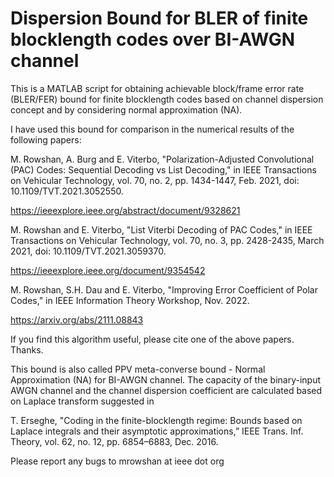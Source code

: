 # Dispersion Bound for BLER of finite blocklength codes over BI-AWGN channel
This is a MATLAB script for obtaining achievable block/frame error rate (BLER/FER) bound for finite blocklength codes based on channel dispersion concept and by considering normal approximation (NA). 

I have used this bound for comparison in the numerical results of the following papers:

M. Rowshan, A. Burg and E. Viterbo, "Polarization-Adjusted Convolutional (PAC) Codes: Sequential Decoding vs List Decoding," in IEEE Transactions on Vehicular Technology, vol. 70, no. 2, pp. 1434-1447, Feb. 2021, doi: 10.1109/TVT.2021.3052550.

https://ieeexplore.ieee.org/abstract/document/9328621

M. Rowshan and E. Viterbo, "List Viterbi Decoding of PAC Codes," in IEEE Transactions on Vehicular Technology, vol. 70, no. 3, pp. 2428-2435, March 2021, doi: 10.1109/TVT.2021.3059370.

https://ieeexplore.ieee.org/document/9354542

M. Rowshan, S.H. Dau and E. Viterbo, "Improving Error Coefficient of Polar Codes," in IEEE Information Theory Workshop, Nov. 2022.

https://arxiv.org/abs/2111.08843

If you find this algorithm useful, please cite one of the above papers. Thanks.


This bound is also called PPV meta-converse bound - Normal Approximation (NA) for BI-AWGN channel. The capacity of the binary-input AWGN channel and the channel dispersion coefficient are calculated based on Laplace transform suggested in 

T. Erseghe, "Coding in the finite-blocklength regime: Bounds based on Laplace integrals and their asymptotic approximations,” IEEE Trans. Inf. Theory, vol. 62, no. 12, pp. 6854–6883, Dec. 2016.

Please report any bugs to mrowshan at ieee dot org
